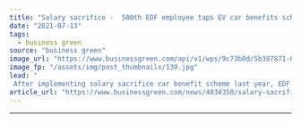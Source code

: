 ```yaml
---
title: "Salary sacrifice -  500th EDF employee taps EV car benefits scheme"
date: "2021-07-13"
tags: 
  - business green
source: "business green"
image_url: "https://www.businessgreen.com/api/v1/wps/9c73b0d/5b387871-0a77-48c9-9804-1cce9f0dd49c/1/EDF-Energy-EV-charging-185x114.jpg"
image_fp: "/assets/img/post_thumbnails/139.jpg"
lead: "
 After implementing salary sacrifice car benefit scheme last year, EDF yesterday announced its 500th employee has used the scheme to switch to an electric car ..."
article_url: "https://www.businessgreen.com/news/4034350/salary-sacrifice-500th-edf-employee-taps-ev-car-benefits-scheme"
---
```


---
